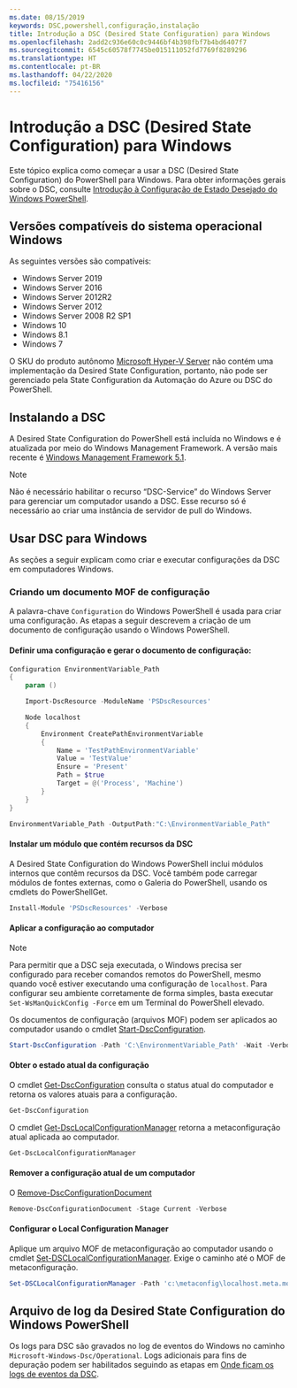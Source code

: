 ```yaml
---
ms.date: 08/15/2019
keywords: DSC,powershell,configuração,instalação
title: Introdução a DSC (Desired State Configuration) para Windows
ms.openlocfilehash: 2add2c936e60c0c9446bf4b398fbf7b4bd6407f7
ms.sourcegitcommit: 6545c60578f7745be015111052fd7769f8289296
ms.translationtype: HT
ms.contentlocale: pt-BR
ms.lasthandoff: 04/22/2020
ms.locfileid: "75416156"
---
```

# <a name="get-started-with-desired-state-configuration-dsc-for-windows"></a>Introdução a DSC (Desired State Configuration) para Windows

Este tópico explica como começar a usar a DSC (Desired State Configuration) do PowerShell para Windows.
Para obter informações gerais sobre o DSC, consulte [Introdução à Configuração de Estado Desejado do Windows PowerShell](../overview/overview.md).

## <a name="supported-windows-operation-system-versions"></a>Versões compatíveis do sistema operacional Windows

As seguintes versões são compatíveis:

- Windows Server 2019
- Windows Server 2016
- Windows Server 2012R2
- Windows Server 2012
- Windows Server 2008 R2 SP1
- Windows 10
- Windows 8.1
- Windows 7

O SKU do produto autônomo [Microsoft Hyper-V Server](/windows-server/virtualization/hyper-v/hyper-v-server-2016) não contém uma implementação da Desired State Configuration, portanto, não pode ser gerenciado pela State Configuration da Automação do Azure ou DSC do PowerShell.

## <a name="installing-dsc"></a>Instalando a DSC

A Desired State Configuration do PowerShell está incluída no Windows e é atualizada por meio do Windows Management Framework. A versão mais recente é [Windows Management Framework 5.1](https://www.microsoft.com/en-us/download/details.aspx?id=54616).

> [!NOTE]
> Não é necessário habilitar o recurso “DSC-Service” do Windows Server para gerenciar um computador usando a DSC.
> Esse recurso só é necessário ao criar uma instância de servidor de pull do Windows.

## <a name="using-dsc-for-windows"></a>Usar DSC para Windows

As seções a seguir explicam como criar e executar configurações da DSC em computadores Windows.

### <a name="creating-a-configuration-mof-document"></a>Criando um documento MOF de configuração

A palavra-chave `Configuration` do Windows PowerShell é usada para criar uma configuração.
As etapas a seguir descrevem a criação de um documento de configuração usando o Windows PowerShell.

#### <a name="define-a-configuration-and-generate-the-configuration-document"></a>Definir uma configuração e gerar o documento de configuração:

```powershell
Configuration EnvironmentVariable_Path
{
    param ()

    Import-DscResource -ModuleName 'PSDscResources'

    Node localhost
    {
        Environment CreatePathEnvironmentVariable
        {
            Name = 'TestPathEnvironmentVariable'
            Value = 'TestValue'
            Ensure = 'Present'
            Path = $true
            Target = @('Process', 'Machine')
        }
    }
}

EnvironmentVariable_Path -OutputPath:"C:\EnvironmentVariable_Path"
```

#### <a name="install-a-module-containing-dsc-resources"></a>Instalar um módulo que contém recursos da DSC

A Desired State Configuration do Windows PowerShell inclui módulos internos que contêm recursos da DSC.
Você também pode carregar módulos de fontes externas, como o Galeria do PowerShell, usando os cmdlets do PowerShellGet.

```PowerShell
Install-Module 'PSDscResources' -Verbose
```

#### <a name="apply-the-configuration-to-the-machine"></a>Aplicar a configuração ao computador

> [!NOTE]
> Para permitir que a DSC seja executada, o Windows precisa ser configurado para receber comandos remotos do PowerShell, mesmo quando você estiver executando uma configuração de `localhost`. Para configurar seu ambiente corretamente de forma simples, basta executar `Set-WsManQuickConfig -Force` em um Terminal do PowerShell elevado.

Os documentos de configuração (arquivos MOF) podem ser aplicados ao computador usando o cmdlet [Start-DscConfiguration](/powershell/module/psdesiredstateconfiguration/start-dscconfiguration).

```powershell
Start-DscConfiguration -Path 'C:\EnvironmentVariable_Path' -Wait -Verbose
```

#### <a name="get-the-current-state-of-the-configuration"></a>Obter o estado atual da configuração

O cmdlet [Get-DscConfiguration](/powershell/module/psdesiredstateconfiguration/get-dscconfiguration) consulta o status atual do computador e retorna os valores atuais para a configuração.

```powershell
Get-DscConfiguration
```

O cmdlet [Get-DscLocalConfigurationManager](/powershell/module/psdesiredstateconfiguration/get-dscLocalConfigurationManager) retorna a metaconfiguração atual aplicada ao computador.

```powershell
Get-DscLocalConfigurationManager
```

#### <a name="remove-the-current-configuration-from-a-machine"></a>Remover a configuração atual de um computador

O [Remove-DscConfigurationDocument](/powershell/module/psdesiredstateconfiguration/remove-dscconfigurationdocument)

```powershell
Remove-DscConfigurationDocument -Stage Current -Verbose
```

#### <a name="configure-settings-in-local-configuration-manager"></a>Configurar o Local Configuration Manager

Aplique um arquivo MOF de metaconfiguração ao computador usando o cmdlet [Set-DSCLocalConfigurationManager](/powershell/module/PSDesiredStateConfiguration/Set-DscLocalConfigurationManager).
Exige o caminho até o MOF de metaconfiguração.

```powershell
Set-DSCLocalConfigurationManager -Path 'c:\metaconfig\localhost.meta.mof' -Verbose
```

## <a name="windows-powershell-desired-state-configuration-log-files"></a>Arquivo de log da Desired State Configuration do Windows PowerShell

Os logs para DSC são gravados no log de eventos do Windows no caminho `Microsoft-Windows-Dsc/Operational`.
Logs adicionais para fins de depuração podem ser habilitados seguindo as etapas em [Onde ficam os logs de eventos da DSC](/powershell/scripting/dsc/troubleshooting/troubleshooting#where-are-dsc-event-logs).
